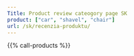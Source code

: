 ```yaml
---
Title: Product review cateogory page SK
product: ["car", "shavel", "chair"]
url: /sk/recenzia-produktu/
---
```

{{% call-products %}}
